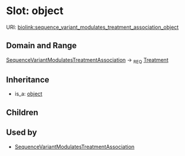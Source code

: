 # Slot: object




URI: [biolink:sequence_variant_modulates_treatment_association_object](https://w3id.org/biolink/vocab/sequence_variant_modulates_treatment_association_object)
## Domain and Range

[SequenceVariantModulatesTreatmentAssociation](SequenceVariantModulatesTreatmentAssociation.md) ->  <sub>REQ</sub> [Treatment](Treatment.md)
## Inheritance

 *  is_a: [object](object.md)
## Children

## Used by

 * [SequenceVariantModulatesTreatmentAssociation](SequenceVariantModulatesTreatmentAssociation.md)
